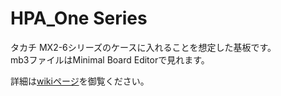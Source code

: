 # HPA_One Series
タカチ MX2-6シリーズのケースに入れることを想定した基板です。  
mb3ファイルはMinimal Board Editorで見れます。  

詳細は[wikiページ](https://github.com/od1969/HPA_One/wiki)を御覧ください。
